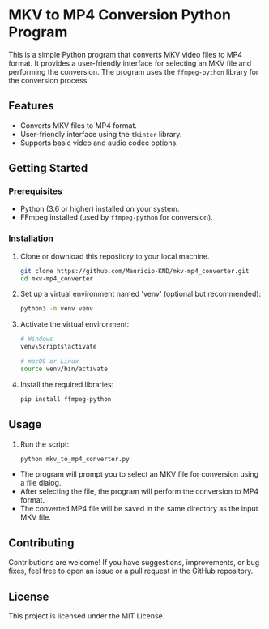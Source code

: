 # MKV to MP4 Conversion Python Program

This is a simple Python program that converts MKV video files to MP4 format. It provides a user-friendly interface for selecting an MKV file and performing the conversion. The program uses the `ffmpeg-python` library for the conversion process.

## Features

- Converts MKV files to MP4 format.
- User-friendly interface using the `tkinter` library.
- Supports basic video and audio codec options.

## Getting Started

### Prerequisites

- Python (3.6 or higher) installed on your system.
- FFmpeg installed (used by `ffmpeg-python` for conversion).

### Installation

1. Clone or download this repository to your local machine.

   ```bash
   git clone https://github.com/Mauricio-KND/mkv-mp4_converter.git
   cd mkv-mp4_converter

   ```

2. Set up a virtual environment named 'venv' (optional but recommended):

   ```bash
   python3 -m venv venv

   ```

3. Activate the virtual environment:

   ```bash
   # Windows
   venv\Scripts\activate

   # macOS or Linux
   source venv/bin/activate

   ```

4. Install the required libraries:

   ```bash
   pip install ffmpeg-python
   ```

## Usage

1. Run the script:

   ```bash
   python mkv_to_mp4_converter.py
   ```

- The program will prompt you to select an MKV file for conversion using a file dialog.
- After selecting the file, the program will perform the conversion to MP4 format.
- The converted MP4 file will be saved in the same directory as the input MKV file.

## Contributing

Contributions are welcome! If you have suggestions, improvements, or bug fixes, feel free to open an issue or a pull request in the GitHub repository.

## License

This project is licensed under the MIT License.
